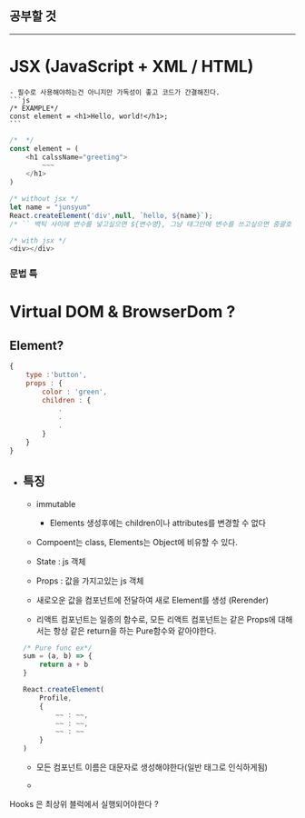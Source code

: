 ## 공부할 것
---

# JSX (JavaScript + XML / HTML)
	- 필수로 사용해야하는건 아니지만 가독성이 좋고 코드가 간결해진다.
	```js
	/* EXAMPLE*/
	const element = <h1>Hello, world!</h1>;
	```

```js
/*  */
const element = (
	<h1 calssName="greeting">
		~~~
	</h1>
)
```
```js
/* without jsx */
let name = "junsyun"
React.createElement('div',null, `hello, ${name}`);
/* `` 백틱 사이에 변수를 넣고싶으면 ${변수명}, 그냥 태그안에 변수를 쓰고싶으면 중괄호 사용{} */
```
```js
/* with jsx */
<div></div>
```

### 문법 특


#

# Virtual DOM & BrowserDom ?

## Element?
```js
{
	type :'button',
	props : {
		color : 'green',
		children : {
			.
			.
			.
		}
	}
}
```

- ## 특징
	- immutable
		- Elements 생성후에는 children이나 attributes를 변경할 수 없다
	- Compoent는 class, Elements는 Object에 비유할 수 있다.

	- State : js 객체
	- Props : 값을 가지고있는 js 객체
	- 새로오운 값을 컴포넌트에 전달하여 새로 Element를 생성 (Rerender)

	- 리액트 컴포넌트는 일종의 함수로, 모든 리액트 컴포넌트는 같은 Props에 대해서는 항상 같은 return을 하는 Pure함수와 같아야한다.
	```js
	/* Pure func ex*/
	sum = (a, b) => {
		return a + b
	}
	```
	```js
	React.createElement(
		Profile,
		{
			~~ : ~~,
			~~ : ~~,
			~~ : ~~
		}
	)
	```

	- 모든 컴포넌트 이름은 대문자로 생성해야한다(일반 태그로 인식하게됨)


	- 

Hooks 은 최상위 블럭에서 실행되어야한다 ?
